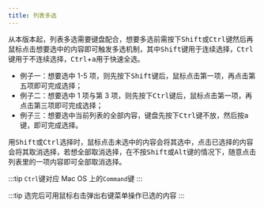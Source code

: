 ```yaml
---
title: 列表多选
---
```


从本版本起，列表多选需要键盘配合，想要多选前需按下<kbd>Shift</kbd>或<kbd>Ctrl</kbd>键然后再鼠标点击想要选中的内容即可触发多选机制，其中<kbd>Shift</kbd>键用于连续选择，<kbd>Ctrl</kbd>键用于不连续选择，<kbd>Ctrl</kbd>+<kbd>a</kbd>用于快速全选。

- 例子一：想要选中 1-5 项，则先按下<kbd>Shift</kbd>键后，鼠标点击第一项，再点击第五项即可完成选择；
- 例子二：想要选中 1 项与第 3 项，则先按下<kbd>Ctrl</kbd>键后，鼠标点击第一项，再点击第三项即可完成选择；
- 例子三：想要选中当前列表的全部内容，键盘先按下<kbd>Ctrl</kbd>键不放，然后按<kbd>a</kbd>键，即可完成选择。

用<kbd>Shift</kbd>或<kbd>Ctrl</kbd>选择时，鼠标点击未选中的内容会将其选中，点击已选择的内容会将其取消选择，若想全部取消选择，在不按<kbd>Shift</kbd>或<kbd>Alt</kbd>键的情况下，随意点击列表里的一项内容即可全部取消选择。

:::tip
`Ctrl`键对应 Mac OS 上的`Command`键
:::

:::tip
选完后可用鼠标右击弹出右键菜单操作已选的内容
:::
